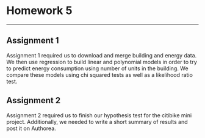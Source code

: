 # Homework 5
-----------------
## Assignment 1

Assignment 1 required us to download and merge building and energy data. We then use regression to build linear and 
polynomial models in order to try to predict energy consumption using number of units in the building. We compare these models using chi squared tests
as well as a likelihood ratio test.

## Assignment 2

Assignment 2 required us to finish our hypothesis test for the citibike mini project. Additionally, we needed to write a short summary of results and post it on Authorea.
